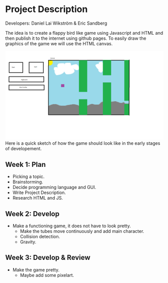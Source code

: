 # Project Description

Developers: Daniel Lai Wikström & Eric Sandberg

The idea is to create a flappy bird like game using Javascript and HTML and then publish it to the internet using github pages.
To easily draw the graphics of the game we will use the HTML canvas.

![](Sketch.png)
Here is a quick sketch of how the game should look like in the early stages of developement.

## Week 1: Plan

- Picking a topic.
- Brainstorming.
- Decide programming language and GUI.
- Write Project Description.
- Research HTML and JS.

## Week 2: Develop

- Make a functioning game, it does not have to look pretty.
    - Make the tubes move continuously and add main character.
    - Collision detection.
    - Gravity.

## Week 3: Develop & Review

- Make the game pretty.
    - Maybe add some pixelart.